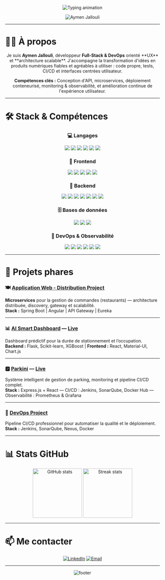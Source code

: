 <!-- HERO HEADER -->
<p align="center">
  <!-- Animated typing (width increased to avoid missing letters) -->
  <img src="https://readme-typing-svg.herokuapp.com?font=Fira+Code&weight=700&size=30&duration=3000&pause=900&color=4F46E5&center=true&width=980&vCenter=true&lines=Bonjour+%F0%9F%91%8B,+je+suis+Aymen+Jallouli;Full-Stack+Developer+%26+DevOps+Engineer;UX-focused+%7C+Scalable+Architectures" alt="Typing animation" />
</p>

<p align="center">
  <img src="https://capsule-render.vercel.app/api?type=waving&color=0:38B2AC,100:4F46E5&height=160&section=header&text=Aymen%20Jallouli&fontSize=48&fontColor=ffffff&animation=twinkling&fontAlignY=40" alt="Aymen Jallouli" />
</p>

---

# 👨‍💻 À propos

<p align="center">
Je suis <strong>Aymen Jallouli</strong>, développeur <strong>Full-Stack & DevOps</strong> orienté **UX** et **architecture scalable**.  
J'accompagne la transformation d'idées en produits numériques fiables et agréables à utiliser : code propre, tests, CI/CD et interfaces centrées utilisateur.
</p>

<p align="center">
<strong>Compétences clés :</strong> Conception d'API, microservices, déploiement conteneurisé, monitoring & observabilité, et amélioration continue de l'expérience utilisateur.
</p>

---

# 🛠️ Stack & Compétences

<h3 align="center">💻 Langages</h3>
<p align="center">
  <img src="https://img.shields.io/badge/Java-ED8B00?style=for-the-badge&logo=java&logoColor=white" />
  <img src="https://img.shields.io/badge/C-A8B9CC?style=for-the-badge&logo=c&logoColor=black" />
  <img src="https://img.shields.io/badge/C++-00599C?style=for-the-badge&logo=cplusplus&logoColor=white" />
  <img src="https://img.shields.io/badge/Python-3776AB?style=for-the-badge&logo=python&logoColor=white" />
  <img src="https://img.shields.io/badge/JavaScript-F7E01D?style=for-the-badge&logo=javascript&logoColor=black" />
  <img src="https://img.shields.io/badge/TypeScript-3178C6?style=for-the-badge&logo=typescript&logoColor=white" />
</p>

<h3 align="center">🎨 Frontend</h3>
<p align="center">
  <img src="https://img.shields.io/badge/HTML5-E34F26?style=for-the-badge&logo=html5&logoColor=white" />
  <img src="https://img.shields.io/badge/CSS3-1572B6?style=for-the-badge&logo=css3&logoColor=white" />
  <img src="https://img.shields.io/badge/TailwindCSS-38B2AC?style=for-the-badge&logo=tailwind-css&logoColor=white" />
  <img src="https://img.shields.io/badge/React-61DAFB?style=for-the-badge&logo=react&logoColor=black" />
  <img src="https://img.shields.io/badge/Angular-DD0031?style=for-the-badge&logo=angular&logoColor=white" />
</p>

<h3 align="center">🔧 Backend</h3>
<p align="center">
  <img src="https://img.shields.io/badge/SpringBoot-6DB33F?style=for-the-badge&logo=springboot&logoColor=white" />
  <img src="https://img.shields.io/badge/Symfony-000000?style=for-the-badge&logo=symfony&logoColor=white" />
  <img src="https://img.shields.io/badge/Laravel-FF2D20?style=for-the-badge&logo=laravel&logoColor=white" />
  <img src="https://img.shields.io/badge/Django-092E20?style=for-the-badge&logo=django&logoColor=white" />
  <img src="https://img.shields.io/badge/Flask-000000?style=for-the-badge&logo=flask&logoColor=white" />
  <img src="https://img.shields.io/badge/Node.js-43853D?style=for-the-badge&logo=node.js&logoColor=white" />
  <img src="https://img.shields.io/badge/Express.js-000000?style=for-the-badge&logo=express&logoColor=white" />
</p>

<h3 align="center">🗄️ Bases de données</h3>
<p align="center">
  <img src="https://img.shields.io/badge/MySQL-005C84?style=for-the-badge&logo=mysql&logoColor=white" />
  <img src="https://img.shields.io/badge/PostgreSQL-316192?style=for-the-badge&logo=postgresql&logoColor=white" />
  <img src="https://img.shields.io/badge/MongoDB-47A248?style=for-the-badge&logo=mongodb&logoColor=white" />
</p>

<h3 align="center">🚀 DevOps & Observabilité</h3>
<p align="center">
  <img src="https://img.shields.io/badge/Docker-2496ED?style=for-the-badge&logo=docker&logoColor=white" />
  <img src="https://img.shields.io/badge/Kubernetes-326CE5?style=for-the-badge&logo=kubernetes&logoColor=white" />
  <img src="https://img.shields.io/badge/Jenkins-D24939?style=for-the-badge&logo=jenkins&logoColor=white" />
  <img src="https://img.shields.io/badge/SonarQube-4E9BCD?style=for-the-badge&logo=sonarqube&logoColor=white" />
  <img src="https://img.shields.io/badge/Prometheus-E6522C?style=for-the-badge&logo=prometheus&logoColor=white" />
  <img src="https://img.shields.io/badge/Grafana-F46800?style=for-the-badge&logo=grafana&logoColor=white" />
</p>

---

# 🚀 Projets phares

### 🍽️ [**Application Web - Distribution Project**](https://github.com/Application-Web-Distribution-Project/Application_Web_Distibue)  
**Microservices** pour la gestion de commandes (restaurants) — architecture distribuée, discovery, gateway et scalabilité.  
**Stack :** Spring Boot | Angular | API Gateway | Eureka

---

### 📊 [**AI Smart Dashboard**](https://github.com/Aymenjallouli/Ai-Dashboard-Ml.git) — [Live](https://parkini-smart-dashboard.onrender.com)  
Dashboard prédictif pour la durée de stationnement et l’occupation.  
**Backend :** Flask, Scikit-learn, XGBoost | **Frontend :** React, Material-UI, Chart.js

---

### 🅿️ [**Parkini**](https://github.com/PiDev-2025/Parkini) — [Live](https://front-end-front-office.vercel.app)  
Système intelligent de gestion de parking, monitoring et pipeline CI/CD complet.  
**Stack :** Express.js + React — CI/CD : Jenkins, SonarQube, Docker Hub — Observabilité : Prometheus & Grafana

---

### 🧪 [**DevOps Project**](https://github.com/marwaniiwael18/DEVOPS-Project/tree/Aymenjallouli_4twin3_thunder)  
Pipeline CI/CD professionnel pour automatiser la qualité et le déploiement.  
**Stack :** Jenkins, SonarQube, Nexus, Docker

---

# 📊 Stats GitHub

<p align="center">
  <img src="https://github-readme-stats.vercel.app/api?username=Aymenjallouli&show_icons=true&theme=tokyonight&hide_border=true" height="160" alt="GitHub stats" />
  <img src="https://github-readme-streak-stats.herokuapp.com/?user=Aymenjallouli&theme=tokyonight&hide_border=true" height="160" alt="Streak stats" />
</p>

---

# 📫 Me contacter

<p align="center">
  <a href="https://www.linkedin.com/in/aymen-jallouli-713534254/"><img src="https://img.shields.io/badge/LinkedIn-0A66C2?style=for-the-badge&logo=linkedin&logoColor=white" alt="LinkedIn" /></a>
  <a href="mailto:aymen.jallouli@esprit.tn"><img src="https://img.shields.io/badge/Email-D14836?style=for-the-badge&logo=gmail&logoColor=white" alt="Email" /></a>
</p>

---

<p align="center">
  <img src="https://capsule-render.vercel.app/api?type=waving&color=0:4F46E5,100:38B2AC&height=80&section=footer" alt="footer" />
</p>

<!-- NOTE: Si l'animation typing manque encore des lettres sur GitHub, augmentez la valeur `width` dans l'URL du SVG (par ex. width=1100). -->
